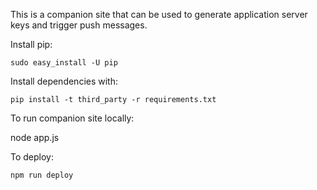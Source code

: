 This is a companion site that can be used to generate application server keys and trigger push messages.

Install pip:

    sudo easy_install -U pip

Install dependencies with:

    pip install -t third_party -r requirements.txt

To run companion site locally:

   node app.js

To deploy:

    npm run deploy
